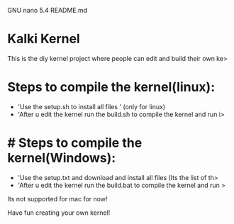   GNU nano 5.4                      README.md                               
# Kalki  Kernel

This is the diy kernel project where people can edit and build their own ke>


# Steps to compile the kernel(linux):

- 'Use the setup.sh to install all files ' (only for linux)
- 'After u edit the kernel run the build.sh to compile the kernel and run i>

# # Steps to compile the kernel(Windows):

- 'Use the setup.txt and download and install all files (Its the list of th>
- 'After u edit the kernel run the build.bat to compile the kernel and run >

Its not supported for mac for now!


Have fun creating your own kernel!
